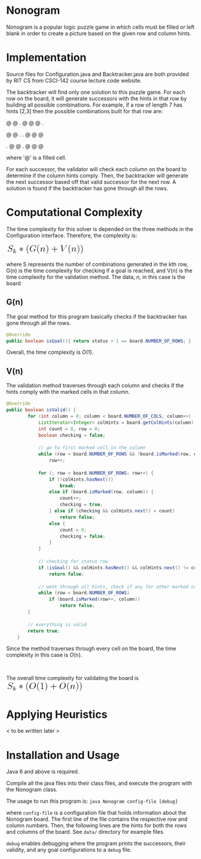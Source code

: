 # Nonogram

Nonogram is a popular logic puzzle game in which cells must be filled
or left blank in order to create a picture based on the given row and
column hints. 

# Implementation

Source files for Configuration.java and Backtracker.java are both provided by
RIT CS from CSCI-142 course lecture code website.

The backtracker will find only one solution to this puzzle game. For each row
on the board, it will generate successors with the hints in that row by building 
all possible combinations. For example, if a row of length 7 has hints [2,3]
then the possible combinations built for that row are:

@ @ . @ @ @ .

@ @ . . @ @ @

. @ @ . @ @ @

where '@' is a filled cell.

For each successor, the validator will check each column on the board to
determine if the column hints comply. Then, the backtracker will generate
the next successor based off that valid successor for the next row. A solution
is found if the backtracker has gone through all the rows.

# Computational Complexity

The time complexity for this solver is depended on the three methods
in the Configuration interface. Therefore, the complexity is:

![eqn total complexity](https://github.com/awallien/bt_playground/blob/master/nonogram/doc/eqn_total_cpx.png)

where S represents the number of combinations generated in the kth row, G(n) is the time
complexity for checking if a goal is reached, and V(n) is the time complexity
for the validation method. The data, *n*, in this case is the board 

## G(n)

The goal method for this program basically checks if the backtracker
has gone through all the rows. 

```java
@Override 
public boolean isGoal(){ return status + 1 == board.NUMBER_OF_ROWS; }
```

Overall, the time complexity is *O*(1).

## V(n)

The validation method traverses through each column and checks if the
hints comply with the marked cells in that column. 

```java
@Override
public boolean isValid() {
        for (int column = 0; column < board.NUMBER_OF_COLS; column++) {
            ListIterator<Integer> colHints = board.getColHints(column).listIterator();
            int count = 0, row = 0;
            boolean checking = false;

            // go to first marked cell in the column
            while (row < board.NUMBER_OF_ROWS && !board.isMarked(row, column))
                row++;

            for (; row < board.NUMBER_OF_ROWS; row++) {
                if (!colHints.hasNext())
                    break;
                else if (board.isMarked(row, column)) {
                    count++;
                    checking = true;
                } else if (checking && colHints.next() < count)
                    return false;
                else {
                    count = 0;
                    checking = false;
                }
            }

            // checking for status row
            if (isGoal() && colHints.hasNext() && colHints.next() != count)
                return false;

            // went through all hints, check if any for other marked cells in column
            while (row < board.NUMBER_OF_ROWS)
                if (board.isMarked(row++, column))
                    return false;
        }

        // everything is valid
        return true;
    }
```

Since the method traverses through every cell on the board, the
time complexity in this case is *O*(n).

<br/>

The overall time complexity for validating the board is
![total_cpx_2](https://github.com/awallien/bt_playground/blob/master/nonogram/doc/total_cpx_2.png)


 
# Applying Heuristics
< to be written later >

# Installation and Usage

Java 6 and above is required.

Compile all the java files into their class files, and execute
the program with the Nonogram class.

The usage to run this program is:
```java Nonogram config-file [debug]```

where ```config-file``` is a configuration file that holds
information about the Nonogram board. The first line of the file
contains the respective row and column numbers. Then, the following
lines are the hints for both the rows and columns of the board.
See ```data/``` directory for example files. 

```debug``` enables debugging where the program prints the
successors, their validity, and any goal configurations to a
```debug``` file.